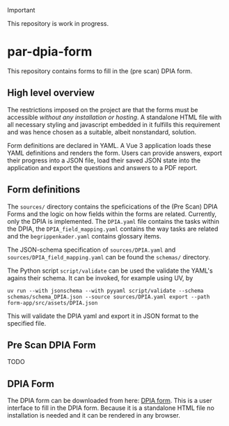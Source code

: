 > [!IMPORTANT]
> This repository is work in progress.

# par-dpia-form
This repository contains forms to fill in the (pre scan) DPIA form.

## High level overview
The restrictions imposed on the project are that the forms must be accessible *without any installation
or hosting*. A standalone HTML file with all necessary styling and javascript embedded in it fulfills 
this requirement and was hence chosen as a suitable, albeit nonstandard, solution.

Form definitions are declared in YAML. A Vue 3 application loads these YAML definitions and renders
the form. Users can provide answers, export their progress into a JSON file, load their saved JSON state
into the application and export the questions and answers to a PDF report.

## Form definitions
The `sources/` directory contains the speficications of the (Pre Scan) DPIA Forms and the logic
on how fields within the forms are related. Currently, only the DPIA is implemented. The `DPIA.yaml`
file contains the tasks within the DPIA, the `DPIA_field_mapping.yaml` contains the way tasks are
related and the `begrippenkader.yaml` contains glossary items.

The JSON-schema specification of `sources/DPIA.yaml` and `sources/DPIA_field_mapping.yaml` can be found
the `schemas/` directory.

The Python script `script/validate` can be used the validate the YAML's agains their schema. It can be
invoked, for example using UV, by
```
uv run --with jsonschema --with pyyaml script/validate --schema schemas/schema_DPIA.json --source sources/DPIA.yaml export --path form-app/src/assets/DPIA.json
```
This will validate the DPIA yaml and export it in JSON format to the specified file.

## Pre Scan DPIA Form
TODO

## DPIA Form
The DPIA form can be downloaded from here: [DPIA form](form-app/dist/index.html). This is a user interface to fill in the DPIA form.
Because it is a standalone HTML file no installation is needed and it can be rendered in any browser. 
